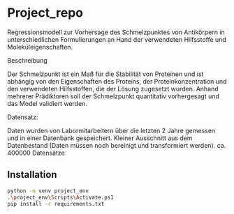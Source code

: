 # Project_repo

Regressionsmodell zur Vorhersage des Schmelzpunktes von Antikörpern in unterschiedlichen Formulierungen an Hand der verwendeten Hilfsstoffe und Moleküleigenschaften.
 
Beschreibung
 
Der Schmelzpunkt ist ein Maß für die Stabilität von Proteinen und ist abhängig von den Eigenschaften des Proteins, der Proteinkonzentration und den verwendeten Hilfsstoffen, die der Lösung zugesetzt wurden. Anhand mehrerer Prädiktoren soll der Schmelzpunkt quantitativ vorhergesagt und das Model validiert werden.
 
Datensatz:
 
Daten wurden von Labormitarbeitern über die letzten 2 Jahre gemessen und in einer Datenbank gespeichert. Kleiner Ausschnitt aus dem Datenbestand (Daten müssen noch bereinigt und transformiert werden). ca. 400000 Datensätze

## Installation

```bash
python -m venv project_env
.\project_env\Scripts\Activate.ps1
pip install -r requirements.txt